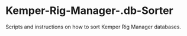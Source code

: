 # Kemper-Rig-Manager-.db-Sorter
Scripts and instructions on how to sort Kemper Rig Manager databases.
